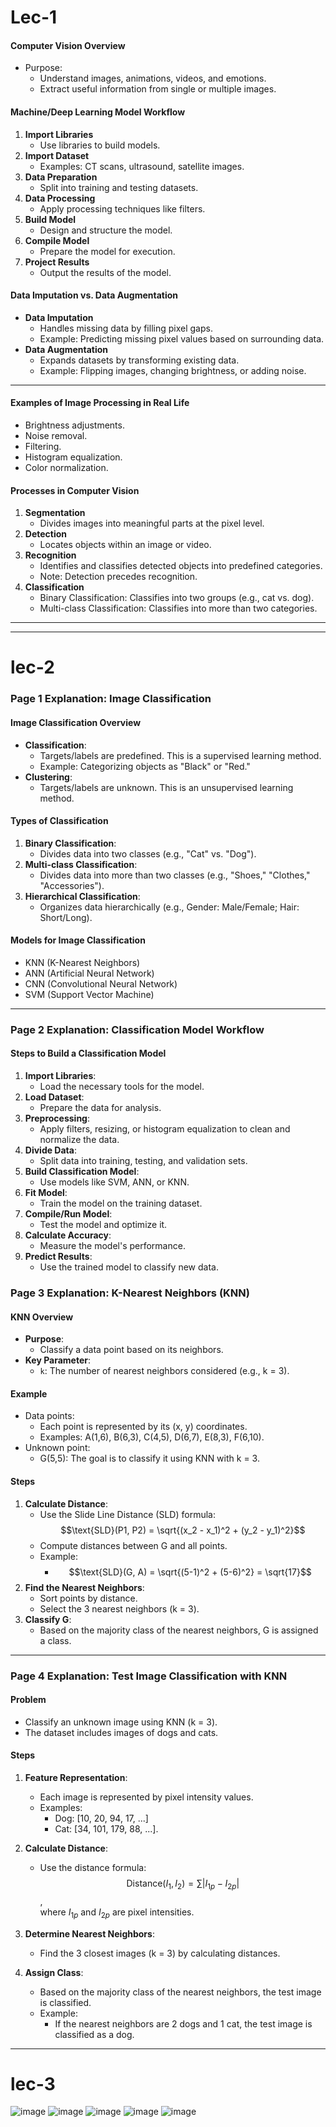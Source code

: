 # Lec-1


#### **Computer Vision Overview**
- Purpose:
  - Understand images, animations, videos, and emotions.
  - Extract useful information from single or multiple images.

#### **Machine/Deep Learning Model Workflow**
1. **Import Libraries**
   - Use libraries to build models.
2. **Import Dataset**
   - Examples: CT scans, ultrasound, satellite images.
3. **Data Preparation**
   - Split into training and testing datasets.
4. **Data Processing**
   - Apply processing techniques like filters.
5. **Build Model**
   - Design and structure the model.
6. **Compile Model**
   - Prepare the model for execution.
7. **Project Results**
   - Output the results of the model.

#### **Data Imputation vs. Data Augmentation**
- **Data Imputation**
  - Handles missing data by filling pixel gaps.
  - Example: Predicting missing pixel values based on surrounding data.
- **Data Augmentation**
  - Expands datasets by transforming existing data.
  - Example: Flipping images, changing brightness, or adding noise.

---


#### **Examples of Image Processing in Real Life**
- Brightness adjustments.
- Noise removal.
- Filtering.
- Histogram equalization.
- Color normalization.

#### **Processes in Computer Vision**
1. **Segmentation**
   - Divides images into meaningful parts at the pixel level.
2. **Detection**
   - Locates objects within an image or video.
3. **Recognition**
   - Identifies and classifies detected objects into predefined categories.
   - Note: Detection precedes recognition.
4. **Classification**
   - Binary Classification: Classifies into two groups (e.g., cat vs. dog).
   - Multi-class Classification: Classifies into more than two categories.
------
-----
# lec-2

### Page 1 Explanation: Image Classification

#### **Image Classification Overview**
- **Classification**:
  - Targets/labels are predefined. This is a supervised learning method.
  - Example: Categorizing objects as "Black" or "Red."
- **Clustering**:
  - Targets/labels are unknown. This is an unsupervised learning method.

#### **Types of Classification**
1. **Binary Classification**:
   - Divides data into two classes (e.g., "Cat" vs. "Dog").
2. **Multi-class Classification**:
   - Divides data into more than two classes (e.g., "Shoes," "Clothes," "Accessories").
3. **Hierarchical Classification**:
   - Organizes data hierarchically (e.g., Gender: Male/Female; Hair: Short/Long).

#### **Models for Image Classification**
- KNN (K-Nearest Neighbors)
- ANN (Artificial Neural Network)
- CNN (Convolutional Neural Network)
- SVM (Support Vector Machine)

---

### Page 2 Explanation: Classification Model Workflow

#### **Steps to Build a Classification Model**
1. **Import Libraries**:
   - Load the necessary tools for the model.
2. **Load Dataset**:
   - Prepare the data for analysis.
3. **Preprocessing**:
   - Apply filters, resizing, or histogram equalization to clean and normalize the data.
4. **Divide Data**:
   - Split data into training, testing, and validation sets.
5. **Build Classification Model**:
   - Use models like SVM, ANN, or KNN.
6. **Fit Model**:
   - Train the model on the training dataset.
7. **Compile/Run Model**:
   - Test the model and optimize it.
8. **Calculate Accuracy**:
   - Measure the model's performance.
9. **Predict Results**:
   - Use the trained model to classify new data.

### Page 3 Explanation: K-Nearest Neighbors (KNN)

#### **KNN Overview**
- **Purpose**:
  - Classify a data point based on its neighbors.
- **Key Parameter**:
  - `k`: The number of nearest neighbors considered (e.g., k = 3).

#### **Example**
- Data points:
  - Each point is represented by its (x, y) coordinates.
  - Examples: A(1,6), B(6,3), C(4,5), D(6,7), E(8,3), F(6,10).
- Unknown point:
  - G(5,5): The goal is to classify it using KNN with k = 3.

#### **Steps**
1. **Calculate Distance**:
   - Use the Slide Line Distance (SLD) formula:  
     $$\text{SLD}(P1, P2) = \sqrt{(x_2 - x_1)^2 + (y_2 - y_1)^2}$$
   - Compute distances between G and all points.
   - Example:
     - $$\text{SLD}(G, A) = \sqrt{(5-1)^2 + (5-6)^2} = \sqrt{17}$$
2. **Find the Nearest Neighbors**:
   - Sort points by distance.
   - Select the 3 nearest neighbors (k = 3).
3. **Classify G**:
   - Based on the majority class of the nearest neighbors, G is assigned a class.

---

### Page 4 Explanation: Test Image Classification with KNN

#### **Problem**
- Classify an unknown image using KNN (k = 3).
- The dataset includes images of dogs and cats.

#### **Steps**
1. **Feature Representation**:
   - Each image is represented by pixel intensity values.
   - Examples:
     - Dog: [10, 20, 94, 17, ...]
     - Cat: [34, 101, 179, 88, ...].

2. **Calculate Distance**:
   - Use the distance formula:  
     $$\text{Distance}(I_1, I_2) = \sum |I_{1p} - I_{2p}|$$,  
     where $I_{1p}$ and $I_{2p}$ are pixel intensities.

3. **Determine Nearest Neighbors**:
   - Find the 3 closest images (k = 3) by calculating distances.

4. **Assign Class**:
   - Based on the majority class of the nearest neighbors, the test image is classified.
   - Example:
     - If the nearest neighbors are 2 dogs and 1 cat, the test image is classified as a dog.
----
# lec-3 
![image](https://github.com/user-attachments/assets/4bf936f7-5d9a-4c91-b9e8-5d9d9539741c)
![image](https://github.com/user-attachments/assets/bf01198e-7e6a-46bd-9d10-24b52432dedf)
![image](https://github.com/user-attachments/assets/388042bf-814d-4a82-8c2e-ccc81e5db8a6)
![image](https://github.com/user-attachments/assets/ffbc1e64-7afc-4f0d-afbc-a7d88c175e4e)
![image](https://github.com/user-attachments/assets/dbe137dc-2601-4109-9c53-61594757cd9d)





